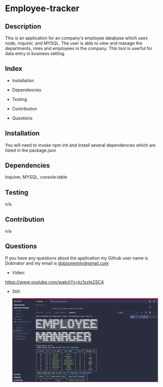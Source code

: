 # Employee-tracker

## Description
 This is an application for an company's employee database which uses node, inquirer, and MYSQL. The user is able to view and manage the departments, roles and employees in the company. This tool is userful for data entry in business setting.

## Index
* Installation

* Dependencies

* Testing

* Contribution

* Questions


## Installation
You will need to invoke npm init and install several dependencies which are listed in the package.json
## Dependencies
Inquirer, MYSQL, console.table

## Testing
n/a

## Contribution
n/a

## Questions
  If you have any questions about the application my Github user name is Dobinator and my email is dobsonemily@gmail.com

* Video:

 https://www.youtube.com/watch?v=kz1szIe2SC4

* Still:

  ![Employee tracker](assets/screen.png)


  